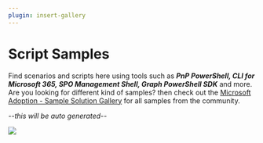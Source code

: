 ```yaml
---
plugin: insert-gallery
---
```


# Script Samples

Find scenarios and scripts here using tools such as ***PnP PowerShell, CLI for Microsoft 365, SPO Management Shell, Graph PowerShell SDK*** and more. Are you looking for different kind of samples? then check out the [Microsoft Adoption - Sample Solution Gallery](https://adoption.microsoft.com/en-us/sample-solution-gallery/) for all samples from the community.

*--this will be auto generated--*

<img src="https://m365-visitor-stats.azurewebsites.net/script-samples" aria-hidden="true" />